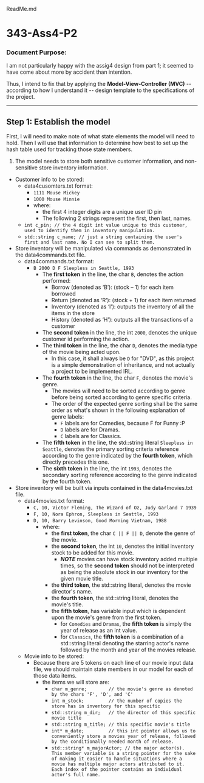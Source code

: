 ReadMe.md


343-Ass4-P2
===

### Document Purpose:

I am not particularly happy with the assig4 design from part 1; it seemed to have come about more by accident than intention. 

Thus, I intend to fix that by applying the **Model-View-Controller (MVC)** -- according to how I understand it -- design template to the specifications of the project.

---
Step 1: Establish the model
---

First, I will need to make note of what state elements the model will need to hold. Then I will use that information to determine how best to set up the hash table used for tracking those state members.

1. The model needs to store both sensitive customer information, and non-sensitive store inventory information.
  + Customer info to be stored:
    * data4cusomters.txt format:
      - `1111 Mouse Mickey` 
      - `1000 Mouse Minnie`
      - where: 
        + the first 4 integer digits are a unique user ID pin
        + The following 2 strings represent the first, then last, names.
    * `int c_pin; // the 4 digit int value unique to this customer, used to identify them in inventory manipulation.`
    * `std::string c_name; // just a string containing the user's first and last name. No I can see to split them.`
  + Store inventory will be manipulated via commands as demonstrated in the data4commands.txt file.
    * data4commands.txt format:
      - `B 2000 D F Sleepless in Seattle, 1993`
        + The **first token** in the line, the char `B`, denotes the action performed:
          * Borrow (denoted as ‘B’): (stock – 1) for each item borrowed
          * Return (denoted as ‘R’): (stock + 1) for each item returned
          * Inventory (denoted as ‘I’): outputs the inventory of all the items in the store
          * History (denoted as ‘H’): outputs all the transactions of a customer
        + The **second token** in the line, the int `2000`, denotes the unique customer id performing the action.
        + The **third token** in the line, the char `D`, denotes the media type of the movie being acted upon.
          * In this case, it shall always be `D` for "DVD", as this project is a simple demonstration of inheritance, and not actually a project to be implemented IRL.
        + The **fourth token** in the line, the char `F`, denotes the movie's genre.
          * The movies will need to be sorted according to genre before being sorted according to genre specific criteria.
          * The order of the expected genre sorting shall be the same order as what's shown in the following explanation of genre labels:
            - `F` labels are for Comedies, because F for Funny :P
            - `D` labels are for Dramas.
            - `C` labels are for Classics.
        + The **fifth token** in the line, the std::string literal `Sleepless in Seattle`, denotes the primary sorting criteria reference according to the genre indicated by the **fourth token**, which directly precedes this one.
        + The **sixth token** in the line, the int `1993`, denotes the secondary sorting reference according to the genre indicated by the fourth token.
  + Store inventory will be built via inputs contained in the data4movies.txt file.
    * data4movies.txt format:
      - `C, 10, Victor Fleming, The Wizard of Oz, Judy Garland 7 1939`
      - `F, 10, Nora Ephron, Sleepless in Seattle, 1993`
      - `D, 10, Barry Levinson, Good Morning Vietnam, 1988`
        + where:
          * the **first token**, the char `C || F || D`, denote the genre of the movie.
          * the **second token**, the int `10`, denotes the initial inventory stock to be added for this movie. 
            - ***NOTE*** movies can have stock inventory added multiple times, so the **second token** should not be interpreted as being the absolute stock in our inventory for the given movie title.
          * the **third token**, the std::string literal, denotes the movie director's name.
          * the **fourth token**, the std::string literal, denotes the movie's title.
          * the **fifth token**, has variable input which is dependent upon the movie's genre from the first token.
            - for `Comedies` and `Dramas`, the **fifth token** is simply the year of release as an int value.
            - for `Classics`, the **fifth token** is a combination of a std::string literal denoting the starring actor's name followed by the month and year of the movies release.
    * Movie info to be stored:
      - Because there are 5 tokens on each line of our movie input data file, we should maintain state members in our model for each of those data items.
        + the items we will store are:
          * `char m_genre;        // the movie's genre as denoted by the chars 'F', 'D', and 'C'`
          * `int m_stock;         // the number of copies the store has in inventory for this specific`
          * `std::string m_dir;   // the director of this specific movie title`
          * `std::string m_title; // this specific movie's title`
          * `int* m_date;         // this int pointer allows us to conveniently store a movies year of release, followed by the conditionally needed month of release.`
          * `std::string* m_majorActor; // the major actor(s). This member variable is a string pointer for the sake of making it easier to handle situations where a movie has multiple major actors attributed to it. Each index of the pointer contains an individual actor's full name.`

      
      
      
         


